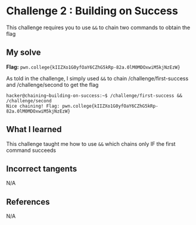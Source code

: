 # Challenge 2 : Building on Success
This challenge requires you to use `&&` to chain two commands to obtain the flag

## My solve
**Flag:** `pwn.college{kIIZXo1G0yfOaY6CZhG5kRp-82a.0lM0MDOxwiM5kjNzEzW}`

As told in the challenge, I simply used `&&` to chain /challenge/first-success and /challenge/second to get the flag
```
hacker@chaining~building-on-success:~$ /challenge/first-success && /challenge/second
Nice chaining! Flag: pwn.college{kIIZXo1G0yfOaY6CZhG5kRp-82a.0lM0MDOxwiM5kjNzEzW}
```

## What I learned 
This challenge taught me how to use `&&` which chains only IF the first command succeeds

## Incorrect tangents 
N/A

## References 
N/A
